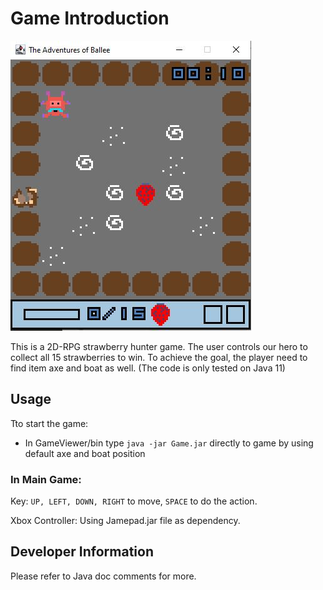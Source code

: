 # Game Introduction

![title](title.JPG)

This is a 2D-RPG strawberry hunter game. The user controls our hero to collect all 15 strawberries to win. To achieve the goal, the player need to find item axe and boat as well.  (The code is only tested on Java 11)

## Usage

Tto start the game:

* In GameViewer/bin type `java -jar Game.jar` directly to game by using default axe and boat position

### In Main Game:

Key: `UP, LEFT, DOWN, RIGHT` to move, `SPACE` to do the action.

Xbox Controller: Using Jamepad.jar file as dependency.

## Developer Information

Please refer to Java doc comments for more.
